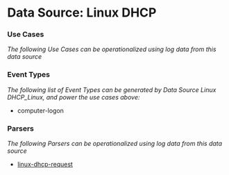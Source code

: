 Data Source: Linux DHCP
=======================

### Use Cases

_The following Use Cases can be operationalized using log data from this data source_



### Event Types

_The following list of Event Types can be generated by Data Source Linux DHCP_Linux, and power the use cases above:_

- computer-logon


### Parsers

_The following Parsers can be operationalized using log data from this data source_

* [linux-dhcp-request](parserContent_linux-dhcp-request.md)
